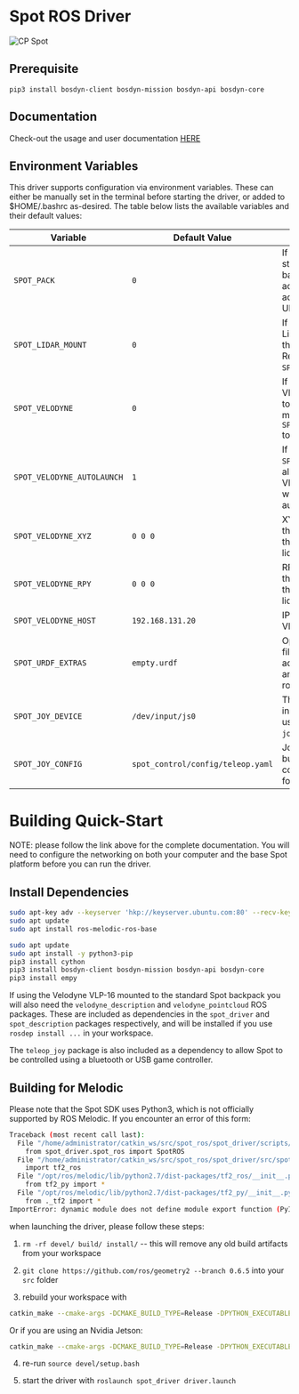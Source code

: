 # Spot ROS Driver

![CP Spot](cp_spot.jpg)

## Prerequisite
```
pip3 install bosdyn-client bosdyn-mission bosdyn-api bosdyn-core
```


## Documentation

Check-out the usage and user documentation [HERE](http://www.clearpathrobotics.com/assets/guides/melodic/spot-ros/)


## Environment Variables

This driver supports configuration via environment variables.  These can either be manually set in the terminal before
starting the driver, or added to $HOME/.bashrc as-desired.  The table below lists the available variables and their
default values:

| Variable                   | Default Value                     | Description                                                                                |
|----------------------------|-----------------------------------|--------------------------------------------------------------------------------------------|
| `SPOT_PACK`                | `0`                               | If `1`, enables the standard ROS backpack accessory and adds it to the URDF                |
| `SPOT_LIDAR_MOUNT`         | `0`                               | If `1`, adds the Lidar mount to the backpack. Requires `SPOT_PACK` to be `1`               |
| `SPOT_VELODYNE`            | `0`                               | If `1`, adds the a VLP-16 sensor to the lidar mount. Requires `SPOT_LIDAR_MOUNT` to be `1` |
| `SPOT_VELODYNE_AUTOLAUNCH` | `1`                               | If `1` and `SPOT_VELODYNE` is also 1, the VLP16 ROS node will start automatically          |
| `SPOT_VELODYNE_XYZ`        | `0 0 0`                           | XYZ offset for the VLP-16 from the backpack lidar mount                                    |
| `SPOT_VELODYNE_RPY`        | `0 0 0`                           | RPY offset for the VLP-16 from the backpack lidar mount                                    |
| `SPOT_VELODYNE_HOST`       | `192.168.131.20`                  | IP address of the VLP-16 sensor                                                            |
| `SPOT_URDF_EXTRAS`         | `empty.urdf`                      | Optional URDF file to add additional joints and links to the robot                         |
| `SPOT_JOY_DEVICE`          | `/dev/input/js0`                  | The Linux joypad input device used by the `joy_teleop` node                                |
| `SPOT_JOY_CONFIG`          | `spot_control/config/teleop.yaml` | Joypad button/axis configuration file for `joy_teleop`                                     |


# Building Quick-Start

NOTE: please follow the link above for the complete documentation. You will need to configure the networking on both
your computer and the base Spot platform before you can run the driver.

## Install Dependencies

```bash
sudo apt-key adv --keyserver 'hkp://keyserver.ubuntu.com:80' --recv-key C1CF6E31E6BADE8868B172B4F42ED6FBAB17C654
sudo apt update
sudo apt install ros-melodic-ros-base

sudo apt update
sudo apt install -y python3-pip
pip3 install cython
pip3 install bosdyn-client bosdyn-mission bosdyn-api bosdyn-core
pip3 install empy
```

If using the Velodyne VLP-16 mounted to the standard Spot backpack you will also need the `velodyne_description` and
`velodyne_pointcloud` ROS packages.  These are included as dependencies in the `spot_driver` and `spot_description`
packages respectively, and will be installed if you use `rosdep install ...` in your workspace.

The `teleop_joy` package is also included as a dependency to allow Spot to be controlled using a bluetooth or USB
game controller.


## Building for Melodic

Please note that the Spot SDK uses Python3, which is not officially supported by ROS Melodic.  If you encounter an error
of this form:

```bash
Traceback (most recent call last):
  File "/home/administrator/catkin_ws/src/spot_ros/spot_driver/scripts/spot_ros", line 3, in <module>
    from spot_driver.spot_ros import SpotROS
  File "/home/administrator/catkin_ws/src/spot_ros/spot_driver/src/spot_driver/spot_ros.py", line 19, in <module>
    import tf2_ros
  File "/opt/ros/melodic/lib/python2.7/dist-packages/tf2_ros/__init__.py", line 38, in <module>
    from tf2_py import *
  File "/opt/ros/melodic/lib/python2.7/dist-packages/tf2_py/__init__.py", line 38, in <module>
    from ._tf2 import *
ImportError: dynamic module does not define module export function (PyInit__tf2)
```

when launching the driver, please follow these steps:

1.  `rm -rf devel/ build/ install/` -- this will remove any old build artifacts from your workspace

2. `git clone https://github.com/ros/geometry2 --branch 0.6.5` into your `src` folder

3. rebuild your workspace with

```bash
catkin_make --cmake-args -DCMAKE_BUILD_TYPE=Release -DPYTHON_EXECUTABLE=/usr/bin/python3 -DPYTHON_INCLUDE_DIR=/usr/include/python3.6m -DPYTHON_LIBRARY=/usr/lib/x86_64-linux-gnu/libpython3.6m.so
```

Or if you are using an Nvidia Jetson:

```bash
catkin_make --cmake-args -DCMAKE_BUILD_TYPE=Release -DPYTHON_EXECUTABLE=/usr/bin/python3 -DPYTHON_INCLUDE_DIR=/usr/include/python3.6m -DPYTHON_LIBRARY=/usr/lib/aarch64-linux-gnu/libpython3.6m.so
```

4. re-run `source devel/setup.bash`

5. start the driver with `roslaunch spot_driver driver.launch`

